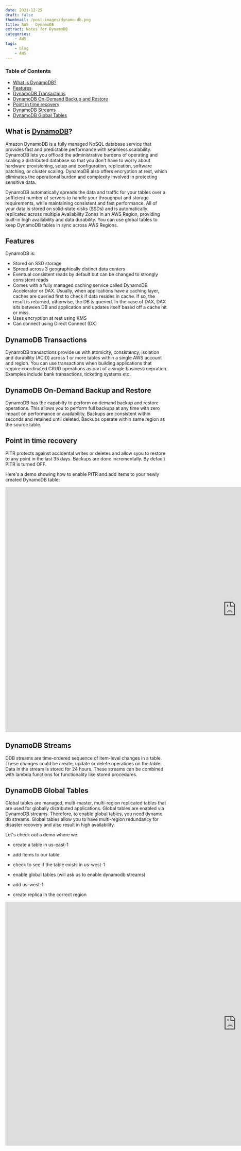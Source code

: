 ```yaml
---
date: 2021-12-25
draft: false
thumbnail: /post-images/dynamo-db.png
title: AWS - DynamoDB
extract: Notes for DynamoDB
categories:
    - AWS
tags:
    - blog
    - AWS
--- 
```



### Table of Contents

- [What is DynamoDB?](#what-is-dynamodb)
- [Features](#features)
- [DynamoDB Transactions](#dynamodb-transactions)
- [DynamoDB On-Demand Backup and Restore](#dynamodb-on-demand-backup-and-restore)
- [Point in time recovery](#point-in-time-recovery)
- [DynamoDB Streams](#dynamodb-streams)
- [DynamoDB Global Tables](#dynamodb-global-tables)




## What is [DynamoDB](https://docs.aws.amazon.com/amazondynamodb/latest/developerguide/Introduction.html)?
Amazon DynamoDB is a fully managed NoSQL database service that provides fast and predictable performance with seamless scalability. DynamoDB lets you offload the administrative burdens of operating and scaling a distributed database so that you don't have to worry about hardware provisioning, setup and configuration, replication, software patching, or cluster scaling. DynamoDB also offers encryption at rest, which eliminates the operational burden and complexity involved in protecting sensitive data.

DynamoDB automatically spreads the data and traffic for your tables over a sufficient number of servers to handle your throughput and storage requirements, while maintaining consistent and fast performance. All of your data is stored on solid-state disks (SSDs) and is automatically replicated across multiple Availability Zones in an AWS Region, providing built-in high availability and data durability. You can use global tables to keep DynamoDB tables in sync across AWS Regions. 

## Features

DynamoDB is:
- Stored on SSD storage
- Spread across 3 geographically distinct data centers
- Eventual consistent reads by default but can be changed to strongly consistent reads
- Comes with a fully managed caching service called DynamoDB Accelerator or DAX. Usually, when applications have a caching layer, caches are queried first to check if data resides in cache. If so, the result is returned, otherwise, the DB is queried. In the case of DAX, DAX sits between DB and application and updates itself based off a cache hit or miss.
- Uses encryption at rest using KMS
- Can connect using Direct Connect (DX)

## DynamoDB Transactions

DynamoDB transactions provide us with atomicity, consistency, isolation and durability (ACID) across 1 or more tables within a single AWS account and region. You can use transactions when building applications that require coordinated CRUD operations as part of a single business oepration. Examples include bank transactions, ticketing systems etc.

## DynamoDB On-Demand Backup and Restore

DynamoDB has the capabilty to perform on demand backup and restore operations. This allows you to perform full backups at any time with zero impact on performance or availability. Backups are consistent within seconds and retained until deleted. Backups operate within same region as the source table. 

## Point in time recovery

PITR protects against accidental writes or deletes and allow syou to restore to any point in the last 35 days. Backups are done incrementally. By default PITR is turned OFF. 

Here's a demo showing how to enable PITR and add items to your newly created DynamoDB table:

<!-- copy and paste. Modify height and width if desired. -->
<iframe class="embeddedObject shadow resizable" name="embedded_content" scrolling="no" frameborder="0" type="text/html" 
        style="overflow:hidden;" src="https://www.screencast.com/users/IqbalKhan8502/folders/Capture/media/cff63444-1109-485b-8d57-8d8362e07802/embed" height="762" width="1432" webkitallowfullscreen mozallowfullscreen allowfullscreen></iframe>

## DynamoDB Streams

DDB streams are time-ordered sequence of item-level changes in a table. These changes could be create, update or delete operations on the table. Data in the stream is stored for 24 hours. These streams can be combined with lambda functions for functionality like stored procedures. 

## DynamoDB Global Tables

Global tables are managed, multi-master, multi-region replicated tables that are used for globally distributed applications. Global tables are enabled via DynamoDB streams. Therefore, to enable global tables, you need dynamo db streams. Global tables allow you to have multi-region redundancy for disaster recovery and also result in high availability. 

Let's check out a demo where we:

- create a table in us-east-1
- add items to our table
- check to see if the table exists in us-west-1
- enable global tables (will ask us to enable dynamodb streams)
- add us-west-1
- create replica in the correct region
  
  <!-- copy and paste. Modify height and width if desired. -->
<iframe class="embeddedObject shadow resizable" name="embedded_content" scrolling="no" frameborder="0" type="text/html" 
        style="overflow:hidden;" src="https://www.screencast.com/users/IqbalKhan8502/folders/Capture/media/b3ff9c3e-2908-4e6b-9c3b-ec59c5ff07ec/embed" height="758" width="1434" webkitallowfullscreen mozallowfullscreen allowfullscreen></iframe>

